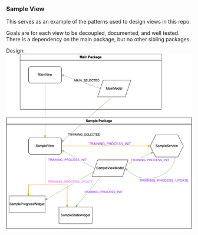 ### Sample View

This serves as an example of the patterns used to design views in this repo.  

Goals are for each view to be decoupled, documented, and well tested.  There is a dependency on the main package, but no other sibling packages.

Design:
![Alt Text](resources/Segmenter%20ML%20pub-sub.drawio.png)